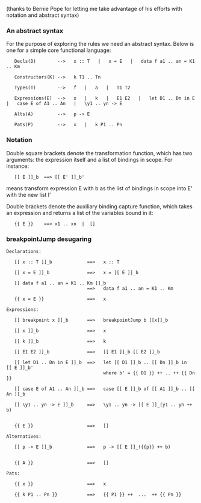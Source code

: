 
(thanks to Bernie Pope for letting me take advantage of his efforts with notation and abstract syntax)
 

### An abstract syntax


For the purpose of exploring the rules we need an abstract syntax. Below is one for a simple core functional language:

```wiki
   Decls(D)        -->   x :: T   |   x = E   |   data f a1 .. an = K1 .. Km

   Constructors(K) -->   k T1 .. Tn

   Types(T)        -->   f   |   a   |   T1 T2

   Expressions(E)  -->   x   |   k   |   E1 E2   |   let D1 .. Dn in E   |   case E of A1 .. An   |   \y1 .. yn -> E

   Alts(A)         -->   p -> E

   Pats(P)         -->   x   |   k P1 .. Pn
```

### Notation


Double square brackets denote the transformation function, which has two arguments: the expression itself and a list of bindings in scope.
For instance:

```wiki
   [[ E ]]_b  ==> [[ E' ]]_b'
```


means transform expression E with b as the list of bindings in scope into E' with the new list l'


Double brackets denote the auxiliary binding capture function, which takes an expression and returns a list of the variables bound in it:

```wiki
   {{ E }}    ==> x1 .. xn  |  []
```

### breakpointJump desugaring

```wiki
Declarations:

   [[ x :: T ]]_b             ==>   x :: T

   [[ x = E ]]_b              ==>   x = [[ E ]]_b

   [[ data f a1 .. an = K1 .. Km ]]_b 
                              ==>   data f a1 .. an = K1 .. Km

   {{ x = E }}                ==>   x 

Expressions:

   [[ breakpoint x ]]_b       ==>   breakpointJump b [[x]]_b

   [[ x ]]_b                  ==>   x
   
   [[ k ]]_b                  ==>   k

   [[ E1 E2 ]]_b              ==>   [[ E1 ]]_b [[ E2 ]]_b

   [[ let D1 .. Dn in E ]]_b  ==>   let [[ D1 ]]_b .. [[ Dn ]]_b in  [[ E ]]_b'
                                    where b' = {{ D1 }} ++ .. ++ {{ Dn }}

   [[ case E of A1 .. An ]]_b ==>   case [[ E ]]_b of [[ A1 ]]_b .. [[ An ]]_b

   [[ \y1 .. yn -> E ]]_b     ==>   \y1 .. yn -> [[ E ]]_(y1 .. yn ++ b)


   {{ E }}                    ==>   [] 

Alternatives:

   [[ p -> E ]]_b             ==>   p -> [[ E ]]_({{p}} ++ b)

 
   {{ A }}                    ==>   []

Pats:

   {{ x }}                    ==>   x
   
   {{ k P1 .. Pn }}           ==>   {{ P1 }} ++  ...  ++ {{ Pn }}

```